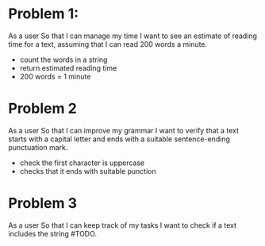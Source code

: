 # Problem 1:
As a user
So that I can manage my time
I want to see an estimate of reading time for a text, assuming that I can read 200 words a minute.

- count the words in a string
- return estimated reading time
- 200 words = 1 minute

# Problem 2

As a user
So that I can improve my grammar
I want to verify that a text starts with a capital letter and ends with a suitable sentence-ending punctuation mark.

- check the first character is uppercase
- checks that it ends with suitable punction

# Problem 3
As a user
So that I can keep track of my tasks
I want to check if a text includes the string #TODO.